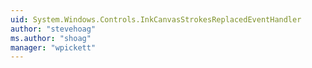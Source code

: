 ```yaml
---
uid: System.Windows.Controls.InkCanvasStrokesReplacedEventHandler
author: "stevehoag"
ms.author: "shoag"
manager: "wpickett"
---
```

